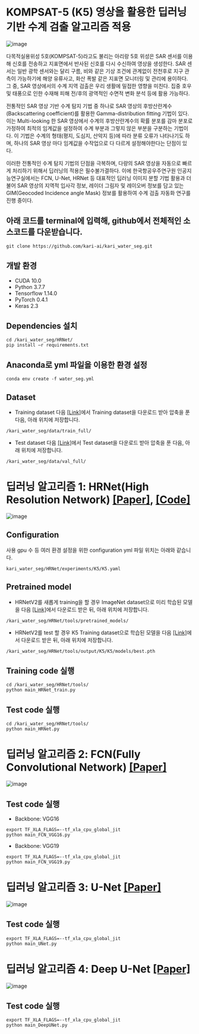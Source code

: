 # KOMPSAT-5 (K5) 영상을 활용한 딥러닝 기반 수계 검출 알고리즘 적용
![image](https://user-images.githubusercontent.com/26617052/100533894-de18c280-324c-11eb-89b2-57352d229753.png)

다목적실용위성 5호(KOMPSAT-5)라고도 불리는 아리랑 5호 위성은 SAR 센서를 이용해 신호를 전송하고 지표면에서 반사된 신호를 다시 수신하여 영상을 생성한다. SAR 센서는 일반 광학 센서와는 달리 구름, 비와 같은 기상 조건에 관계없이 전천후로 지구 관측이 가능하기에 해양 유류사고, 화산 폭발 같은 지표면 모니터링 및 관리에 용이하다. 그 중, SAR 영상에서의 수계 지역 검출은 우리 생활에 밀접한 영향을 미친다. 집중 호우 및 태풍으로 인한 수재해 피해 전/후의 광역적인 수면적 변화 분석 등에 활용 가능하다. 

전통적인 SAR 영상 기반 수계 탐지 기법 중 하나로 SAR 영상의 후방산란계수(Backscattering coefficient)를 활용한 Gamma-distribution fitting 기법이 있다. 이는 Multi-looking 한 SAR 영상에서 수계의 후방산란계수의 확률 분포를 감마 분포로 가정하여 최적의 임계값을 설정하여 수계 부분과 그렇지 않은 부분을 구분하는 기법이다. 이 기법은 수계의 형태(평지, 도심지, 산악지 등)에 따라 분류 오류가 나타나기도 하며, 하나의 SAR 영상 마다 임계값을 수작업으로 다 다르게 설정해야한다는 단점이 있다. 

이러한 전통적인 수계 탐지 기법의 단점을 극복하며, 다량의 SAR 영상을 자동으로 빠르게 처리하기 위해서 딥러닝의 적용은 필수불가결하다. 이에 한국항공우주연구원 인공지능연구실에서는 FCN, U-Net, HRNet 등 대표적인 딥러닝 이미지 분할 기법 활용과 더불어 SAR 영상의 지역적 입사각 정보, 레이더 그림자 및 레이오버 정보를 담고 있는 GIM(Geocoded Incidence angle Mask) 정보를 활용하여 수계 검출 자동화 연구를 진행 중이다.

## 아래 코드를 terminal에 입력해, github에서 전체적인 소스코드를 다운받습니다.
```
git clone https://github.com/kari-ai/kari_water_seg.git
```

## 개발 환경
- CUDA 10.0
- Python 3.7.7
- Tensorflow 1.14.0
- PyTorch 0.4.1
- Keras 2.3

## Dependencies 설치
```
cd /kari_water_seg/HRNet/
pip install –r requirements.txt
```

## Anaconda로 yml 파일을 이용한 환경 설정
```
conda env create -f water_seg.yml
```

## Dataset
- Training dataset 
다음 [[Link]](https://arxiv.org/pdf/1505.04597.pdf)에서 Training dataset을 다운로드 받아 압축을 푼 다음, 아래 위치에 저장합니다.
```
/kari_water_seg/data/train_full/
```
- Test dataset 
다음 [[Link]](https://drive.google.com/file/d/1MbyK4ljGmin5JeRroO80qTicbYfxGVAu/view?usp=sharing)에서 Test dataset을 다운로드 받아 압축을 푼 다음, 아래 위치에 저장합니다.
```
/kari_water_seg/data/val_full/
```


# 딥러닝 알고리즘 1: HRNet(High Resolution Network) [[Paper]](https://arxiv.org/pdf/1908.07919.pdf), [[Code]](https://github.com/HRNet/HRNet-Semantic-Segmentation)
![image](https://user-images.githubusercontent.com/26617052/100533991-f50be480-324d-11eb-8802-d470b8e5b012.png)
## Configuration
사용 gpu 수 등 여러 환경 설정을 위한 configuration yml 파일 위치는 아래와 같습니다. 
```
kari_water_seg/HRNet/experiments/K5/K5.yaml
```

## Pretrained model
- HRNetV2를 새롭게 training을 할 경우
ImageNet dataset으로 미리 학습된 모델을 다음 [[Link]](https://arxiv.org/pdf/1505.04597.pdf)에서 다운로드 받은 뒤, 아래 위치에 저장합니다.
```
/kari_water_seg/HRNet/tools/pretrained_models/
```

- HRNetV2를 test 할 경우
K5 Training dataset으로 학습된 모델을 다음 [[Link]](https://arxiv.org/pdf/1505.04597.pdf)에서 다운로드 받은 뒤, 아래 위치에 저장합니다.
```
/kari_water_seg/HRNet/tools/output/K5/K5/models/best.pth
```

## Training code 실행
```
cd /kari_water_seg/HRNet/tools/
python main_HRNet_train.py
```
## Test code 실행
```
cd /kari_water_seg/HRNet/tools/
python main_HRNet.py
```


# 딥러닝 알고리즘 2: FCN(Fully Convolutional Network) [[Paper]](https://www.cv-foundation.org/openaccess/content_cvpr_2015/papers/Long_Fully_Convolutional_Networks_2015_CVPR_paper.pdf)
![image](https://user-images.githubusercontent.com/26617052/100533941-7020cb00-324d-11eb-976c-863e07dc98c5.png)
## Test code 실행
- Backbone: VGG16
```
export TF_XLA_FLAGS=--tf_xla_cpu_global_jit 
python main_FCN_VGG16.py
```
- Backbone: VGG19
```
export TF_XLA_FLAGS=--tf_xla_cpu_global_jit 
python main_FCN_VGG19.py
```

# 딥러닝 알고리즘 3: U-Net [[Paper]](https://arxiv.org/pdf/1505.04597.pdf)
![image](https://user-images.githubusercontent.com/26617052/100533952-89c21280-324d-11eb-820b-d4378713b470.png)
## Test code 실행
```
export TF_XLA_FLAGS=--tf_xla_cpu_global_jit 
python main_UNet.py
```

# 딥러닝 알고리즘 4: Deep U-Net [[Paper]](https://ieeexplore.ieee.org/stamp/stamp.jsp?tp=&arnumber=8370071)
![image](https://user-images.githubusercontent.com/26617052/100533982-dad20680-324d-11eb-9964-85a6f9946985.png)
## Test code 실행
```
export TF_XLA_FLAGS=--tf_xla_cpu_global_jit 
python main_DeepUNet.py
```

